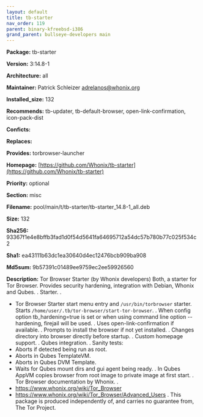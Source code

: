 ```yaml
---
layout: default
title: tb-starter
nav_order: 119
parent: binary-kfreebsd-i386
grand_parent: bullseye-developers main
---
```


**Package:** tb-starter

**Version:** 3:14.8-1

**Architecture:**  all

**Maintainer:**  Patrick Schleizer <adrelanos@whonix.org>

**Installed_size:**  132

**Recommends:**  tb-updater, tb-default-browser, open-link-confirmation, icon-pack-dist

**Conficts:**  

**Replaces:**  

**Provides:**  torbrowser-launcher

**Homepage:**  [https://github.com/Whonix/tb-starter](https://github.com/Whonix/tb-starter)

**Priority:**  optional

**Section:** misc

**Filename:**  pool/main/t/tb-starter/tb-starter_14.8-1_all.deb

**Size:**  132

**Sha256:**  93367f1e4e8bffb3fad1d0f54d5641fa64695712a54dc57b780b77c025f534c2

**Sha1:**  ea43111b63dc1ea30640d4ec12476bcb909ba908

**Md5sum:**  9b57391c01489ee9759ec2ee59926560

**Description:** Tor Browser Starter (by Whonix developers)
 Both, a starter for Tor Browser.
 Provides security hardening, integration with Debian, Whonix and Qubes.
 .
 Starter.
 .
  - Tor Browser Starter start menu entry and `/usr/bin/torbrowser`
 starter. Starts `/home/user/.tb/tor-browser/start-tor-browser`.
 .
 When config option tb_hardening=true is set or when using
 command line option --hardening, firejail will be used.
 .
 Uses open-link-confirmation if available.
 .
 Prompts to install the browser if not yet installed.
 .
 Changes directory into browser directly before startup.
 .
 Custom homepage support.
 .
 Qubes integration.
 .
 Sanity tests:
  - Aborts if detected being run as root.
  - Aborts in Qubes TemplateVM.
  - Aborts in Qubes DVM Template.
  - Waits for Qubes mount dirs and gui agent being ready.
 .
 In Qubes AppVM copies browser from root image to private image at first start.
 .
 Tor Browser documentation by Whonix.
 .
  - https://www.whonix.org/wiki/Tor_Browser
  - https://www.whonix.org/wiki/Tor_Browser/Advanced_Users
 .
 This package is produced independently of, and carries no guarantee from,
 The Tor Project.


